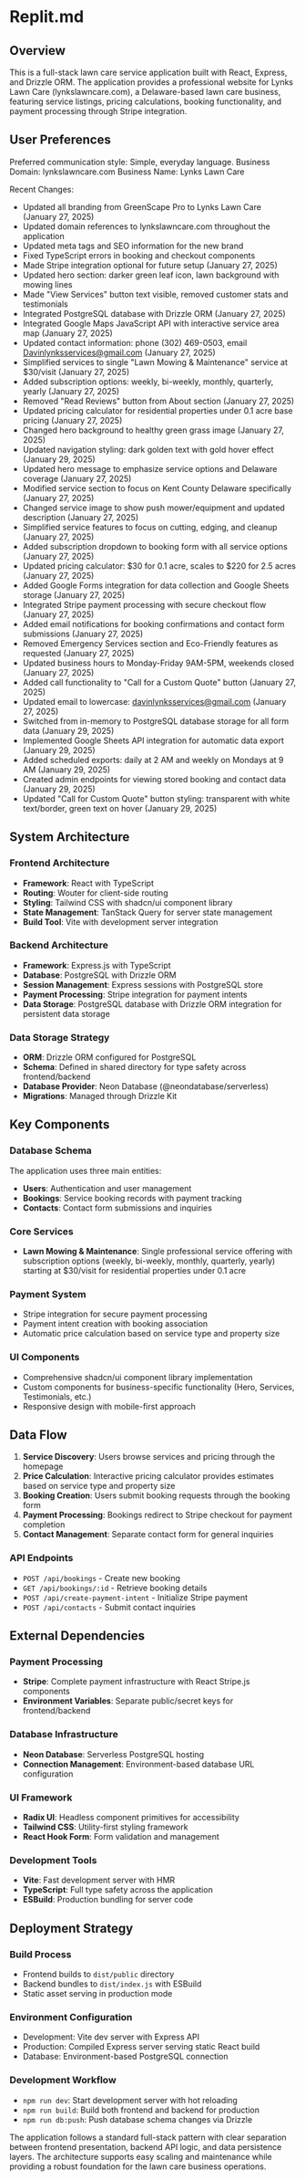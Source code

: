 # Replit.md

## Overview

This is a full-stack lawn care service application built with React, Express, and Drizzle ORM. The application provides a professional website for Lynks Lawn Care (lynkslawncare.com), a Delaware-based lawn care business, featuring service listings, pricing calculations, booking functionality, and payment processing through Stripe integration.

## User Preferences

Preferred communication style: Simple, everyday language.
Business Domain: lynkslawncare.com
Business Name: Lynks Lawn Care

Recent Changes:
- Updated all branding from GreenScape Pro to Lynks Lawn Care (January 27, 2025)
- Updated domain references to lynkslawncare.com throughout the application
- Updated meta tags and SEO information for the new brand
- Fixed TypeScript errors in booking and checkout components
- Made Stripe integration optional for future setup (January 27, 2025)
- Updated hero section: darker green leaf icon, lawn background with mowing lines
- Made "View Services" button text visible, removed customer stats and testimonials
- Integrated PostgreSQL database with Drizzle ORM (January 27, 2025)
- Integrated Google Maps JavaScript API with interactive service area map (January 27, 2025)
- Updated contact information: phone (302) 469-0503, email Davinlynksservices@gmail.com (January 27, 2025)
- Simplified services to single "Lawn Mowing & Maintenance" service at $30/visit (January 27, 2025)
- Added subscription options: weekly, bi-weekly, monthly, quarterly, yearly (January 27, 2025)
- Removed "Read Reviews" button from About section (January 27, 2025)
- Updated pricing calculator for residential properties under 0.1 acre base pricing (January 27, 2025)
- Changed hero background to healthy green grass image (January 27, 2025)
- Updated navigation styling: dark golden text with gold hover effect (January 29, 2025)
- Updated hero message to emphasize service options and Delaware coverage (January 27, 2025)
- Modified service section to focus on Kent County Delaware specifically (January 27, 2025)
- Changed service image to show push mower/equipment and updated description (January 27, 2025)
- Simplified service features to focus on cutting, edging, and cleanup (January 27, 2025)
- Added subscription dropdown to booking form with all service options (January 27, 2025)
- Updated pricing calculator: $30 for 0.1 acre, scales to $220 for 2.5 acres (January 27, 2025)
- Added Google Forms integration for data collection and Google Sheets storage (January 27, 2025)
- Integrated Stripe payment processing with secure checkout flow (January 27, 2025)
- Added email notifications for booking confirmations and contact form submissions (January 27, 2025)
- Removed Emergency Services section and Eco-Friendly features as requested (January 27, 2025)
- Updated business hours to Monday-Friday 9AM-5PM, weekends closed (January 27, 2025)
- Added call functionality to "Call for a Custom Quote" button (January 27, 2025)
- Updated email to lowercase: davinlynksservices@gmail.com (January 27, 2025)
- Switched from in-memory to PostgreSQL database storage for all form data (January 29, 2025)
- Implemented Google Sheets API integration for automatic data export (January 29, 2025)
- Added scheduled exports: daily at 2 AM and weekly on Mondays at 9 AM (January 29, 2025)
- Created admin endpoints for viewing stored booking and contact data (January 29, 2025)
- Updated "Call for Custom Quote" button styling: transparent with white text/border, green text on hover (January 29, 2025)

## System Architecture

### Frontend Architecture
- **Framework**: React with TypeScript
- **Routing**: Wouter for client-side routing
- **Styling**: Tailwind CSS with shadcn/ui component library
- **State Management**: TanStack Query for server state management
- **Build Tool**: Vite with development server integration

### Backend Architecture
- **Framework**: Express.js with TypeScript
- **Database**: PostgreSQL with Drizzle ORM
- **Session Management**: Express sessions with PostgreSQL store
- **Payment Processing**: Stripe integration for payment intents
- **Data Storage**: PostgreSQL database with Drizzle ORM integration for persistent data storage

### Data Storage Strategy
- **ORM**: Drizzle ORM configured for PostgreSQL
- **Schema**: Defined in shared directory for type safety across frontend/backend
- **Database Provider**: Neon Database (@neondatabase/serverless)
- **Migrations**: Managed through Drizzle Kit

## Key Components

### Database Schema
The application uses three main entities:
- **Users**: Authentication and user management
- **Bookings**: Service booking records with payment tracking
- **Contacts**: Contact form submissions and inquiries

### Core Services
- **Lawn Mowing & Maintenance**: Single professional service offering with subscription options (weekly, bi-weekly, monthly, quarterly, yearly) starting at $30/visit for residential properties under 0.1 acre

### Payment System
- Stripe integration for secure payment processing
- Payment intent creation with booking association
- Automatic price calculation based on service type and property size

### UI Components
- Comprehensive shadcn/ui component library implementation
- Custom components for business-specific functionality (Hero, Services, Testimonials, etc.)
- Responsive design with mobile-first approach

## Data Flow

1. **Service Discovery**: Users browse services and pricing through the homepage
2. **Price Calculation**: Interactive pricing calculator provides estimates based on service type and property size
3. **Booking Creation**: Users submit booking requests through the booking form
4. **Payment Processing**: Bookings redirect to Stripe checkout for payment completion
5. **Contact Management**: Separate contact form for general inquiries

### API Endpoints
- `POST /api/bookings` - Create new booking
- `GET /api/bookings/:id` - Retrieve booking details
- `POST /api/create-payment-intent` - Initialize Stripe payment
- `POST /api/contacts` - Submit contact inquiries

## External Dependencies

### Payment Processing
- **Stripe**: Complete payment infrastructure with React Stripe.js components
- **Environment Variables**: Separate public/secret keys for frontend/backend

### Database Infrastructure
- **Neon Database**: Serverless PostgreSQL hosting
- **Connection Management**: Environment-based database URL configuration

### UI Framework
- **Radix UI**: Headless component primitives for accessibility
- **Tailwind CSS**: Utility-first styling framework
- **React Hook Form**: Form validation and management

### Development Tools
- **Vite**: Fast development server with HMR
- **TypeScript**: Full type safety across the application
- **ESBuild**: Production bundling for server code

## Deployment Strategy

### Build Process
- Frontend builds to `dist/public` directory
- Backend bundles to `dist/index.js` with ESBuild
- Static asset serving in production mode

### Environment Configuration
- Development: Vite dev server with Express API
- Production: Compiled Express server serving static React build
- Database: Environment-based PostgreSQL connection

### Development Workflow
- `npm run dev`: Start development server with hot reloading
- `npm run build`: Build both frontend and backend for production
- `npm run db:push`: Push database schema changes via Drizzle

The application follows a standard full-stack pattern with clear separation between frontend presentation, backend API logic, and data persistence layers. The architecture supports easy scaling and maintenance while providing a robust foundation for the lawn care business operations.